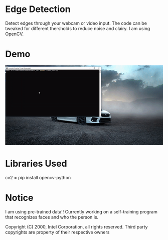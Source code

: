 # Edge Detection

Detect edges through your webcam or video input. 
The code can be tweaked for different thersholds to reduce noise and clairy.
I am using OpenCV. 

# Demo

![](ezgif.com-crop.gif)

# Libraries Used

cv2 = pip install opencv-python


# Notice 
I am using pre-trained data!! Currently working on a self-training program that recognizes faces and who the person is. 

 Copyright (C) 2000, Intel Corporation, all rights reserved.
 Third party copyrights are property of their respective owners
